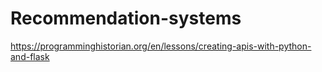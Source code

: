 # Recommendation-systems
https://programminghistorian.org/en/lessons/creating-apis-with-python-and-flask
